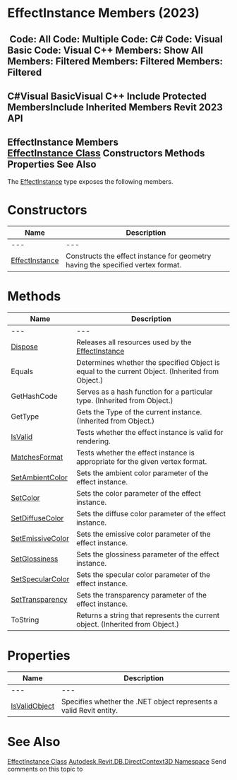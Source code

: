 # EffectInstance Members (2023)

﻿
 Code: All Code: Multiple Code: C# Code: Visual Basic Code: Visual C++  Members: Show All Members: Filtered Members: Filtered Members: Filtered   
---  
C#Visual BasicVisual C++
Include Protected MembersInclude Inherited Members
Revit 2023 API  
---  
EffectInstance Members  
[EffectInstance Class](45b7ef37-46b6-6cf4-2f42-c6f4055a170c.md "EffectInstance Class") Constructors Methods Properties See Also  
---  
The [EffectInstance](45b7ef37-46b6-6cf4-2f42-c6f4055a170c.md "EffectInstance Class") type exposes the following members.
# Constructors
| Name | Description |
| --- | --- |
| --- | --- | --- |
| [EffectInstance](35aedbef-870d-ca83-5810-be60c60ee08c.md "EffectInstance Constructor") | Constructs the effect instance for geometry having the specified vertex format. |

# Methods
| Name | Description |
| --- | --- |
| --- | --- | --- |
| [Dispose](0e5d4b5b-6d8f-acf5-bbbe-26976005995f.md "Dispose Method") | Releases all resources used by the [EffectInstance](45b7ef37-46b6-6cf4-2f42-c6f4055a170c.md "EffectInstance Class") |
| Equals | Determines whether the specified Object is equal to the current Object. (Inherited from Object.) |
| GetHashCode | Serves as a hash function for a particular type.  (Inherited from Object.) |
| GetType | Gets the Type of the current instance. (Inherited from Object.) |
| [IsValid](1303d1fd-6b1b-e3f0-c412-4b65cceb3aa1.md "IsValid Method") | Tests whether the effect instance is valid for rendering. |
| [MatchesFormat](a7cd2cff-48df-cf5d-bd49-83acb319a438.md "MatchesFormat Method") | Tests whether the effect instance is appropriate for the given vertex format. |
| [SetAmbientColor](8b664a39-8174-b5c3-f4b7-67f71ffaaf6b.md "SetAmbientColor Method") | Sets the ambient color parameter of the effect instance. |
| [SetColor](6f5f2e39-a850-5a55-ee09-7d2856209d84.md "SetColor Method") | Sets the color parameter of the effect instance. |
| [SetDiffuseColor](7302a193-6396-93a7-a36e-0bde4f2a119c.md "SetDiffuseColor Method") | Sets the diffuse color parameter of the effect instance. |
| [SetEmissiveColor](00b45e82-3bd5-b592-66e9-36364628c59b.md "SetEmissiveColor Method") | Sets the emissive color parameter of the effect instance. |
| [SetGlossiness](15378b4c-bcf8-74a8-5f55-ebf13c1d1496.md "SetGlossiness Method") | Sets the glossiness parameter of the effect instance. |
| [SetSpecularColor](715cb93c-e62a-280d-0095-47950d1cce7f.md "SetSpecularColor Method") | Sets the specular color parameter of the effect instance. |
| [SetTransparency](6866ee5e-23ea-9b05-a6f4-74ba3795b81d.md "SetTransparency Method") | Sets the transparency parameter of the effect instance. |
| ToString | Returns a string that represents the current object. (Inherited from Object.) |

# Properties
| Name | Description |
| --- | --- |
| --- | --- | --- |
| [IsValidObject](5423f5b9-ee5f-7c71-330f-181db1dcdb37.md "IsValidObject Property") | Specifies whether the .NET object represents a valid Revit entity. |

# See Also
[EffectInstance Class](45b7ef37-46b6-6cf4-2f42-c6f4055a170c.md "EffectInstance Class")
[Autodesk.Revit.DB.DirectContext3D Namespace](f4ba10f0-55ea-5344-173b-688405391794.md "Autodesk.Revit.DB.DirectContext3D Namespace")
Send comments on this topic to 